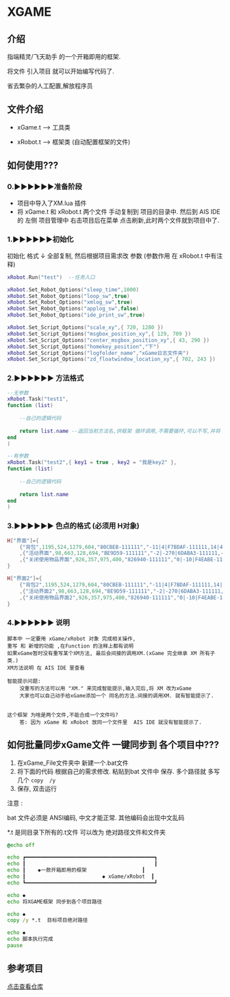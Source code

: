 # XGAME

## 介绍

指端精灵/飞天助手 的一个开箱即用的框架.

将文件 引入项目 就可以开始编写代码了.

省去繁杂的人工配置,解放程序员

## 文件介绍

- xGame.t	--> 工具类

- xRobot.t 	--> 框架类 (自动配置框架的文件)

## 如何使用???

###  0.▶▶▶▶▶▶准备阶段

 - 项目中导入了XM.lua 插件
 - 将 xGame.t 和 xRobot.t 两个文件 手动复制到 项目的目录中.
	然后到 AIS IDE 的 左侧 项目管理中 右击项目后在菜单 点击刷新,此时两个文件就到项目中了.



### 1.▶▶▶▶▶▶初始化

初始化 格式 ↓  全部复制, 然后根据项目需求改 参数   (参数作用 在 xRobot.t 中有注释)

```lua
xRobot.Run("test")	--任务入口

xRobot.Set_Robot_Options("sleep_time",1000)
xRobot.Set_Robot_Options("loop_sw",true)
xRobot.Set_Robot_Options("xmlog_sw",true)
xRobot.Set_Robot_Options("applog_sw",false)
xRobot.Set_Robot_Options("ide_print_sw",true)

xRobot.Set_Script_Options("scale_xy",{ 720, 1280 })
xRobot.Set_Script_Options("msgbox_position_xy",{ 129, 709 })
xRobot.Set_Script_Options("center_msgbox_position_xy",{ 43, 290 })
xRobot.Set_Script_Options("homekey_position","下")
xRobot.Set_Script_Options("logfolder_name","xGame日志文件夹")
xRobot.Set_Script_Options("zd_floatwindow_location_xy",{ 702, 243 })
```



### 2.▶▶▶▶▶▶ 方法格式

```lua
--无参数
xRobot.Task("test1",
function (list)  
        
    --自己的逻辑代码
        
    return list.name --返回当前方法名,供框架 循环调用,不需要循环,可以不写,并将 "初始化"中的 loop_sw 改为 false
end
)
```

```lua
--有参数
xRobot.Task("test2",{ key1 = true , key2 = "我是key2" },
function (list)
    
    --自己的逻辑代码
        
    return list.name
end
)
```



### 3.▶▶▶▶▶▶ 色点的格式 (必须用 H对象)

```lua
H["界面"]={
	{"背包",1195,524,1279,604,"80CBEB-111111","-11|4|F7BDAF-111111,14|4|EEAEA1-111111"}
	,{"活动界面",98,663,128,694,"BE9D59-111111","-2|-270|6DABA3-111111,-20|-475|F6D27A-111111,27|-599|538983-111111,144|-525|7D748B-111111,644|-566|865E41-111111,1047|-566|A2894D-111111,1094|-536|EE8EA2-111111"}
	,{"关闭使用物品界面",926,357,975,400,"826940-111111","0|-10|F4EABE-111111,0|10|D1BB7A-111111,-12|-2|E6D8A1-111111,12|-1|DECD93-111111,-20|4|AD6A47-111111,-103|152|FFEDB3-111111,-128|178|BFCDC5-111111,-5|178|A1C8BA-111111,-8|64|EEECDD-111111"}
}

H["界面2"]={
	{"背包2",1195,524,1279,604,"80CBEB-111111","-11|4|F7BDAF-111111,14|4|EEAEA1-111111"}
	,{"活动界面2",98,663,128,694,"BE9D59-111111","-2|-270|6DABA3-111111,-20|-475|F6D27A-111111,27|-599|538983-111111,144|-525|7D748B-111111,644|-566|865E41-111111,1047|-566|A2894D-111111,1094|-536|EE8EA2-111111"}
	,{"关闭使用物品界面2",926,357,975,400,"826940-111111","0|-10|F4EABE-111111,0|10|D1BB7A-111111,-12|-2|E6D8A1-111111,12|-1|DECD93-111111,-20|4|AD6A47-111111,-103|152|FFEDB3-111111,-128|178|BFCDC5-111111,-5|178|A1C8BA-111111,-8|64|EEECDD-111111"}
}
```



### 4.▶▶▶▶▶▶ 说明

```
脚本中 一定要用 xGame/xRobot 对象 完成相关操作,
重写 和 新增的功能 ,在Function 的注释上都有说明
如果xGame暂时没有重写某个XM方法, 最后会间接的调用XM.(xGame 完全继承 XM 所有子类.)
XM方法说明 在 AIS IDE 里查看

智能提示问题: 
	没重写的方法可以用 "XM." 来完成智能提示,输入完后,将 XM 改为xGame
	大家也可以自己动手给xGame添加一个 同名的方法.间接的调用XM. 就有智能提示了. 


这个框架 为啥是两个文件,不能合成一个文件吗?
	答: 因为 xGame 和 xRobot 放同一个文件里  AIS IDE 就没有智能提示了.

```





## 如何批量同步xGame文件 一键同步到 各个项目中???

1. 在xGame_File文件夹中  新建一个.bat文件
2. 将下面的代码 根据自己的需求修改. 粘贴到bat 文件中 保存.  多个路径就 多写几个 `copy  /y`
3. 保存, 双击运行

注意 :

bat 文件必须是 ANSI编码, 中文才能正常. 其他编码会出现中文乱码

*.t 是同目录下所有的.t文件  可以改为 绝对路径文件和文件夹

```bat
@echo off

echo ┏━━━━━━━━━━━━━━━━━━━━━━━━━━━━━━━━━━━━━━━━━━┓
echo ┃                                          ┃
echo ┃    ◆一款开箱即用的框架                  ┃
echo ┃                         ◆ xGame/xRobot  ┃
echo ┗━━━━━━━━━━━━━━━━━━━━━━━━━━━━━━━━━━━━━━━━━━┛

echo ◆
echo 将XGAME框架 同步到各个项目路径

echo ◆
copy /y *.t  目标项目绝对路径

echo ◆
echo 脚本执行完成
pause

```



## 参考项目

[点击查看仓库](https://github.com/xxxxue/sdxl2_fuzu)

